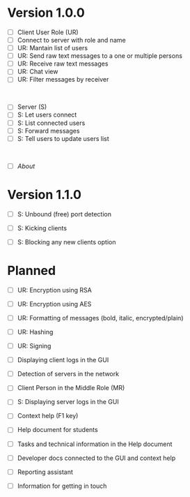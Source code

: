 # Version 1.0.0

- [ ] Client User Role (UR)
- [ ] Connect to server with role and name
- [ ] UR: Mantain list of users
- [ ] UR: Send raw text messages to a one or multiple persons
- [ ] UR: Receive raw text messages
- [ ] UR: Chat view
- [ ] UR: Filter messages by receiver

<br>

- [ ] Server (S)
- [ ] S: Let users connect
- [ ] S: List connected users
- [ ] S: Forward messages
- [ ] S: Tell users to update users list

<br>

- [ ] *About*


# Version 1.1.0

- [ ] S: Unbound (free) port detection
- [ ] S: Kicking clients
- [ ] S: Blocking any new clients option


# Planned

- [ ] UR: Encryption using RSA
- [ ] UR: Encryption using AES
- [ ] UR: Formatting of messages (bold, italic, encrypted/plain)
- [ ] UR: Hashing
- [ ] UR: Signing
- [ ] Displaying client logs in the GUI

- [ ] Detection of servers in the network
- [ ] Client Person in the Middle Role (MR)

- [ ] S: Displaying server logs in the GUI

- [ ] Context help (F1 key)
- [ ] Help document for students
- [ ] Tasks and technical information in the Help document
- [ ] Developer docs connected to the GUI and context help
- [ ] Reporting assistant
- [ ] Information for getting in touch
